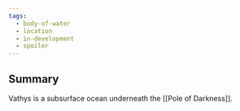 ```yaml
---
tags:
  - body-of-water
  - location
  - in-development
  - spoiler
---
```

## Summary

Vathys is a subsurface ocean underneath the [[Pole of Darkness]].
